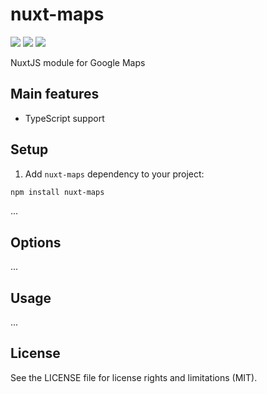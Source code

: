 # nuxt-maps

<a href="https://www.npmjs.com/package/nuxt-maps"><img src="https://img.shields.io/npm/v/nuxt-maps?style=flat-square"></a> <a href="https://www.npmjs.com/package/nuxt-maps"><img src="https://img.shields.io/npm/dt/nuxt-maps?style=flat-square"></a> <a href="#"><img src="https://img.shields.io/github/license/dogchef-be/nuxt-maps?style=flat-square"></a>

NuxtJS module for Google Maps

## Main features

- TypeScript support

## Setup

1. Add `nuxt-maps` dependency to your project:

```bash
npm install nuxt-maps
```

...

## Options

...

## Usage

...

## License

See the LICENSE file for license rights and limitations (MIT).
